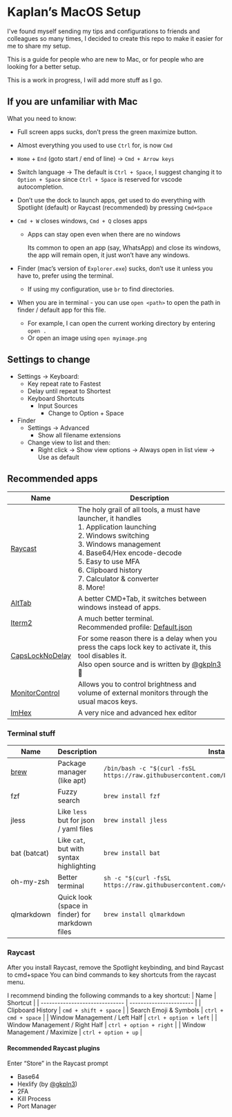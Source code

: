 # Kaplan’s MacOS Setup

I've found myself sending my tips and configurations to friends and colleagues so many times, I decided to create this repo to make it easier for me to share my setup.

This is a guide for people who are new to Mac, or for people who are looking for a better setup.

This is a work in progress, I will add more stuff as I go.

## If you are unfamiliar with Mac

What you need to know:

- Full screen apps sucks, don’t press the green maximize button.
- Almost everything you used to use `Ctrl` for, is now `Cmd`
- `Home` + `End` (goto start / end of line) → `Cmd + Arrow keys`
- Switch language → The default is `Ctrl + Space`, I suggest changing it to `Option + Space` since `Ctrl + Space` is reserved for vscode autocompletion.
- Don’t use the dock to launch apps, get used to do everything with Spotlight (default) or Raycast (recommended) by pressing `Cmd+Space`
- `Cmd + W` closes windows, `Cmd + Q` closes apps
    - Apps can stay open even when there are no windows
        
        Its common to open an app (say, WhatsApp) and close its windows, the app will remain open, it just won’t have any windows.
        
- Finder (mac’s version of `Explorer.exe`) sucks, don’t use it unless you have to, prefer using the terminal.
  - If using my configuration, use `br` to find directories.
- When you are in terminal - you can use `open <path>` to open the path in finder / default app for this file.
    - For example, I can open the current working directory by entering `open .`
    - Or open an image using `open myimage.png`

## Settings to change

- Settings → Keyboard:
    - Key repeat rate to Fastest
    - Delay until repeat to Shortest
    - Keyboard Shortcuts
        - Input Sources
            - Change to Option + Space
- Finder
    - Settings → Advanced
        - Show all filename extensions
    - Change view to list and then:
        - Right click → Show view options → Always open in list view → Use as default

## Recommended apps
| Name                                                               | Description                                                                                                                                                                                                                                                           |
| ------------------------------------------------------------------ | --------------------------------------------------------------------------------------------------------------------------------------------------------------------------------------------------------------------------------------------------------------------- |
| [Raycast](https://raycast.com)                                     | The holy grail of all tools, a must have launcher, it handles<br>1. Application launching <br>2. Windows switching<br>3. Windows management<br>4. Base64/Hex encode-decode<br>5. Easy to use MFA<br>6. Clipboard history<br>7. Calculator & converter<br>8. More!<br> |
| [AltTab](https://alt-tab-macos.netlify.app)                        | A better CMD+Tab, it switches between windows instead of apps.                                                                                                                                                                                                        |
| [Iterm2](https://iterm2.com)                                       | A much better terminal.<br>Recommended profile: [Default.json](iterm/Default.json)                                                                                                                                                                                    |
| [CapsLockNoDelay](https://github.com/gkpln3/CapsLockNoDelay)       | For some reason there is a delay when you press the caps lock key to activate it, this tool disables it.<br>Also open source and is written by [@gkpln3](https://github.com/gkpln3) 🙂                                                                                 |
| [MonitorControl](https://github.com/MonitorControl/MonitorControl) | Allows you to control brightness and volume of external monitors through the usual macos keys.                                                                                                                                                                        |
| [ImHex](https://github.com/WerWolv/ImHex) | A very nice and advanced hex editor |


### Terminal stuff
| Name                    | Description                                     | Install command                                                                                   |
| ----------------------- | ----------------------------------------------- | ------------------------------------------------------------------------------------------------- |
| [brew](https://brew.sh) | Package manager (like apt)                      | `/bin/bash -c "$(curl -fsSL https://raw.githubusercontent.com/Homebrew/install/HEAD/install.sh)"` |
| fzf                     | Fuzzy search                                    | `brew install fzf`                                                                                |
| jless                   | Like `less` but for json / yaml files           | `brew install jless`                                                                              |
| bat (batcat)            | Like `cat`, but with syntax highlighting        | `brew install bat`                                                                                |
| oh-my-zsh               | Better terminal                                 | `sh -c "$(curl -fsSL https://raw.githubusercontent.com/ohmyzsh/ohmyzsh/master/tools/install.sh)"` |
| qlmarkdown              | Quick look (space in finder) for markdown files | `brew install qlmarkdown`                                                                         |
    
    
### Raycast
After you install Raycast, remove the Spotlight keybinding, and bind Raycast to cmd+space
You can bind commands to key shortcuts from the raycast menu.

I recommend binding the following commands to a key shortcut:
| Name                           | Shortcut                |
| ------------------------------ | ----------------------- |
| Clipboard History              | `cmd + shift + space`   |
| Search Emoji & Symbols         | `ctrl + cmd + space`    |
| Window Management / Left Half  | `ctrl + option + left`  |
| Window Management / Right Half | `ctrl + option + right` |
| Window Management / Maximize   | `ctrl + option + up`    |

#### Recommended Raycast plugins
Enter “Store” in the Raycast prompt
- Base64
- Hexlify (by [@gkpln3](https://github.com/gkpln3))
- 2FA
- Kill Process
- Port Manager

